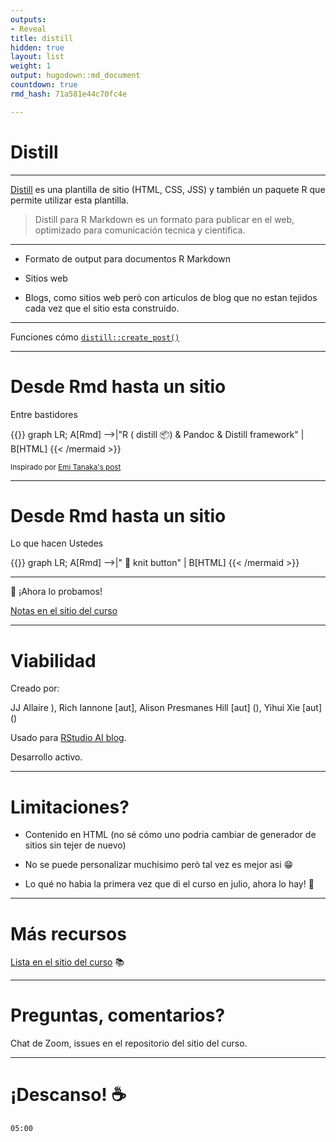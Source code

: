 ```yaml
---
outputs:
- Reveal
title: distill
hidden: true
layout: list
weight: 1
output: hugodown::md_document
countdown: true
rmd_hash: 71a581e44c70fc4e

---
```


Distill
=======

------------------------------------------------------------------------

[Distill](rstudio.github.io/distill/) es una plantilla de sitio (HTML, CSS, JSS) y también un paquete R que permite utilizar esta plantilla.

> Distill para R Markdown es un formato para publicar en el web, optimizado para comunicación tecnica y cientifica.

------------------------------------------------------------------------

-   Formato de output para documentos R Markdown

-   Sitios web

-   Blogs, como sitios web però con articulos de blog que no estan tejidos cada vez que el sitio esta construido.

------------------------------------------------------------------------

Funciones cómo [`distill::create_post()`](https://rdrr.io/pkg/distill/man/create_post.html)

------------------------------------------------------------------------

Desde Rmd hasta un sitio
========================

Entre bastidores

{{<mermaid align="left">}}
graph LR;
    A[Rmd] -->|"R ( distill :package:) & Pandoc & Distill framework" | B[HTML]
{{< /mermaid >}}

<small>Inspirado por [Emi Tanaka's post](https://emitanaka.org/r/posts/2018-12-12-scientific-and-technical-blogging-radix-vs-blogdown/)</small>

------------------------------------------------------------------------

Desde Rmd hasta un sitio
========================

Lo que hacen Ustedes

{{<mermaid align="left">}}
graph LR;
    A[Rmd] -->|" :large_blue_circle: knit button" | B[HTML]
{{< /mermaid >}}

------------------------------------------------------------------------

:train: ¡Ahora lo probamos!

[Notas en el sitio del curso](/distill/demo/)

------------------------------------------------------------------------

Viabilidad
==========

Creado por:

<div class="highlight">

JJ Allaire ), Rich Iannone \[aut\], Alison Presmanes Hill \[aut\] (), Yihui Xie \[aut\] ()

</div>

Usado para [RStudio AI blog](https://blogs.rstudio.com/ai/).

Desarrollo activo.

------------------------------------------------------------------------

Limitaciones?
=============

-   Contenido en HTML (no sé cómo uno podria cambiar de generador de sitios sin tejer de nuevo)

-   No se puede personalizar muchisimo però tal vez es mejor asi :grin:

-   Lo qué no habia la primera vez que di el curso en julio, ahora lo hay! :tada:

------------------------------------------------------------------------

Más recursos
============

[Lista en el sitio del curso](/distill/further-resources/) :books:

------------------------------------------------------------------------

Preguntas, comentarios?
=======================

Chat de Zoom, issues en el repositorio del sitio del curso.

------------------------------------------------------------------------

¡Descanso! :coffee:
===================

<!--html_preserve-->

<div id="timer_5ee3a3da" class="countdown" style="top:100;left:0;" data-warnwhen="0">

<code class="countdown-time"><span class="countdown-digits minutes">05</span><span class="countdown-digits colon">:</span><span class="countdown-digits seconds">00</span></code>

</div>

<!--/html_preserve-->

